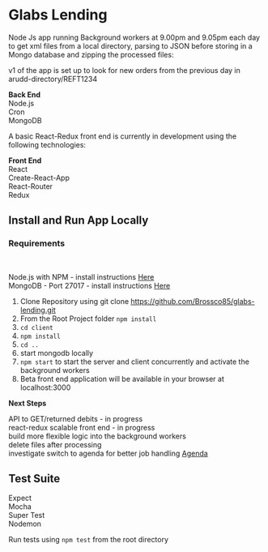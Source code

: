 <h1>Glabs Lending</h1>
Node Js app running Background workers at 9.00pm and 9.05pm each day to get xml files from a local directory, parsing to JSON before storing in a Mongo database and zipping the processed files: <br>

v1 of the app is set up to look for new orders from the previous day in arudd-directory/REFT1234

<b>Back End</b><br>
Node.js <br>
Cron <br>
MongoDB <br>

A basic React-Redux front end is currently in development using the following technologies:

<b>Front End</b> <br>
React <br>
Create-React-App <br>
React-Router <br>
Redux <br>

<h2>Install and Run App Locally</h2>
<h3>Requirements</h3> <br>

Node.js with NPM - install instructions [Here](https://docs.npmjs.com/getting-started/installing-node) <br>
MongoDB - Port 27017 - install instructions [Here](https://docs.mongodb.com/manual/installation/) <br>

1. Clone Repository using git clone https://github.com/Brossco85/glabs-lending.git <br>
2. From the Root Project folder `npm install` <br> 
3. `cd client` <br>
4. `npm install` <br>
5. `cd ..` <br>
6. start mongodb locally <br>
7. `npm start` to start the server and client concurrently and activate the background workers <br>
8. Beta front end application will be available in your browser at localhost:3000 <br>

<b>Next Steps</b><br>

API to GET/returned debits - in progress <br>
react-redux scalable front end - in progress <br>
build more flexible logic into the background workers <br>
delete files after processing <br>
investigate switch to agenda for better job handling [Agenda](https://github.com/agenda/agenda)


<h2>Test Suite</h2>
Expect <br>
Mocha <br>
Super Test <br>
Nodemon <br>

Run tests using `npm test` from the root directory
